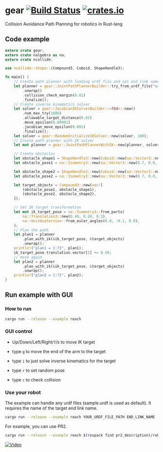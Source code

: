 # gear [![Build Status](https://travis-ci.org/OTL/gear.svg?branch=master)](https://travis-ci.org/OTL/gear) [![crates.io](https://img.shields.io/crates/v/gear.svg)](https://crates.io/crates/gear)

Collision Avoidance Path Planning for robotics in Rust-lang

## Code example

```rust
extern crate gear;
extern crate nalgebra as na;
extern crate ncollide;

use ncollide::shape::{Compound3, Cuboid, ShapeHandle3};

fn main() {
    // Create path planner with loading urdf file and set end link name
    let planner = gear::JointPathPlannerBuilder::try_from_urdf_file("sample.urdf", "l_wrist2")
        .unwrap()
        .collision_check_margin(0.01)
        .finalize();
    // Create inverse kinematics solver
    let solver = gear::JacobianIKSolverBuilder::<f64>::new()
        .num_max_try(1000)
        .allowable_target_distance(0.01)
        .move_epsilon(0.00001)
        .jacobian_move_epsilon(0.001)
        .finalize();
    let solver = gear::RandomInitializeIKSolver::new(solver, 100);
    // Create path planner with IK solver
    let mut planner = gear::JointPathPlannerWithIK::new(planner, solver);

    // Create obstacles
    let obstacle_shape1 = ShapeHandle3::new(Cuboid::new(na::Vector3::new(0.20, 0.4, 0.1)));
    let obstacle_pose1 = na::Isometry3::new(na::Vector3::new(0.7, 0.0, 0.1), na::zero());

    let obstacle_shape2 = ShapeHandle3::new(Cuboid::new(na::Vector3::new(0.20, 0.3, 0.1)));
    let obstacle_pose2 = na::Isometry3::new(na::Vector3::new(0.7, 0.0, 0.6), na::zero());

    let target_objects = Compound3::new(vec![
        (obstacle_pose1, obstacle_shape1),
        (obstacle_pose2, obstacle_shape2),
    ]);

    // Set IK target transformation
    let mut ik_target_pose = na::Isometry3::from_parts(
        na::Translation3::new(0.40, 0.20, 0.3),
        na::UnitQuaternion::from_euler_angles(0.0, -0.1, 0.0),
    );
    // Plan the path
    let plan1 = planner
        .plan_with_ik(&ik_target_pose, &target_objects)
        .unwrap();
    println!("plan1 = {:?}", plan1);
    ik_target_pose.translation.vector[2] += 0.50;
    // move again
    let plan2 = planner
        .plan_with_ik(&ik_target_pose, &target_objects)
        .unwrap();
    println!("plan2 = {:?}", plan2);
}
```

## Run example with GUI

### How to run

```bash
cargo run --release --example reach
```

### GUI control

* Up/Down/Left/Right/`f`/`b` to move IK target
* type `g` to move the end of the arm to the target

* type `i` to just solve inverse kinematics for the target
* type `r` to set random pose
* type `c` to check collision

### Use your robot

The example can handle any urdf files (sample.urdf is used as default).
It requires the name of the target end link name.

```bash
cargo run --release --example reach YOUR_URDF_FILE_PATH END_LINK_NAME
```

For example, you can use PR2.

```bash
cargo run --release --example reach $(rospack find pr2_description)/robots/pr2.urdf.xacro l_gripper_palm_link
```

[![Video](https://j.gifs.com/kZZyJK.gif)](http://www.youtube.com/watch?v=jEu3EfpVAI8)
